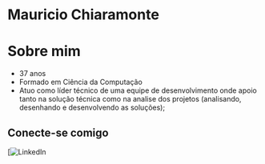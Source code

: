 # Mauricio Chiaramonte

# Sobre mim

- 37 anos
- Formado em Ciência da Computação
- Atuo como líder técnico de uma equipe de desenvolvimento onde apoio tanto na solução técnica como na analise dos projetos (analisando, desenhando e desenvolvendo as soluções);

## Conecte-se comigo
[![LinkedIn](https://www.linkedin.com/in/mauricio-chiaramonte/)